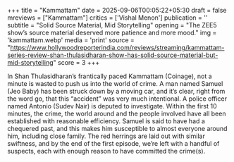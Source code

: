 +++
title = "Kammattam"
date = 2025-09-06T00:05:22+05:30
draft = false
mreviews = ["Kammattam"]
critics = ['Vishal Menon']
publication = ''
subtitle = "Solid Source Material, Mid Storytelling"
opening = "The ZEE5 show’s source material deserved more patience and more mood."
img = 'kammattam.webp'
media = 'print'
source = "https://www.hollywoodreporterindia.com/reviews/streaming/kammattam-series-review-shan-thulasidharan-show-has-solid-source-material-but-mid-storytelling"
score = 3
+++

In Shan Thulasidharan’s frantically paced Kammattam (Coinage), not a minute is wasted to push us into the world of crime. A man named Samuel (Jeo Baby) has been struck down by a moving car, and it’s clear, right from the word go, that this “accident” was very much intentional. A police officer named Antonio (Sudev Nair) is deputed to investigate. Within the first 10 minutes, the crime, the world around and the people involved have all been established with reasonable efficiency. Samuel is said to have had a chequered past, and this makes him susceptible to almost everyone around him, including close family. The red herrings are laid out with similar swiftness, and by the end of the first episode, we’re left with a handful of suspects, each with enough reason to have committed the crime(s).
